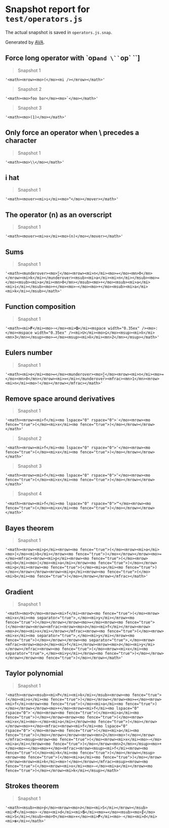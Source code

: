 # Snapshot report for `test/operators.js`

The actual snapshot is saved in `operators.js.snap`.

Generated by [AVA](https://avajs.dev).

## Force long operator with \`op` and \`` `op` ``]

> Snapshot 1

    '<math><mrow><mo>(</mo><mi /></mrow></math>'

> Snapshot 2

    '<math><mo>foo bar</mo><mo>`</mo></math>'

> Snapshot 3

    '<math><mo>(1)</mo></math>'

## Only force an operator when \ precedes a character

> Snapshot 1

    '<math><mo>\\</mo></math>'

## i hat

> Snapshot 1

    '<math><mover><mi>ı</mi><mo>^</mo></mover></math>'

## The operator (n) as an overscript

> Snapshot 1

    '<math><mover><mi>x</mi><mo>(n)</mo></mover></math>'

## Sums

> Snapshot 1

    '<math><munderover><mo>∑</mo><mrow><mi>n</mi><mo>=</mo><mn>0</mn></mrow><mi>k</mi></munderover><msub><mi>a</mi><mi>n</mi></msub><mo>=</mo><msub><mi>a</mi><mn>0</mn></msub><mo>+</mo><msub><mi>a</mi><mi>i</mi></msub><mo>+</mo><mo>⋯</mo><mo>+</mo><msub><mi>a</mi><mi>k</mi></msub></math>'

## Function composition

> Snapshot 1

    '<math><mi>𝐅</mi><mo>∘</mo><mi>𝐆</mi><mspace width="0.35ex" /><mo>:</mo><mspace width="0.35ex" /><mi>U</mi><mo>⊆</mo><msup><mi>ℝ</mi><mn>3</mn></msup><mo>→</mo><msup><mi>ℝ</mi><mn>2</mn></msup></math>'

## Eulers number

> Snapshot 1

    '<math><mi>e</mi><mo>=</mo><munderover><mo>∑</mo><mrow><mi>n</mi><mo>=</mo><mn>0</mn></mrow><mi>∞</mi></munderover><mfrac><mn>1</mn><mrow><mi>n</mi><mo>!</mo></mrow></mfrac></math>'

## Remove space around derivatives

> Snapshot 1

    '<math><mrow><mi>f</mi><mo lspace="0" rspace="0">′</mo><mrow><mo fence="true">(</mo><mi>x</mi><mo fence="true">)</mo></mrow></mrow></math>'

> Snapshot 2

    '<math><mrow><mi>f</mi><mo lspace="0" rspace="0">″</mo><mrow><mo fence="true">(</mo><mi>x</mi><mo fence="true">)</mo></mrow></mrow></math>'

> Snapshot 3

    '<math><mrow><mi>f</mi><mo lspace="0" rspace="0">‴</mo><mrow><mo fence="true">(</mo><mi>x</mi><mo fence="true">)</mo></mrow></mrow></math>'

> Snapshot 4

    '<math><mrow><mi>f</mi><mo lspace="0" rspace="0">⁗</mo><mrow><mo fence="true">(</mo><mi>x</mi><mo fence="true">)</mo></mrow></mrow></math>'

## Bayes theorem

> Snapshot 1

    '<math><mrow><mi>p</mi><mrow><mo fence="true">(</mo><mrow><mi>a</mi><mo>|</mo><mi>b</mi></mrow><mo fence="true">)</mo></mrow></mrow><mo>=</mo><mfrac><mrow><mi>p</mi><mrow><mo fence="true">(</mo><mrow><mi>b</mi><mo>|</mo><mi>a</mi></mrow><mo fence="true">)</mo></mrow><mi>p</mi><mrow><mo fence="true">(</mo><mi>a</mi><mo fence="true">)</mo></mrow></mrow><mrow><mi>p</mi><mrow><mo fence="true">(</mo><mi>b</mi><mo fence="true">)</mo></mrow></mrow></mfrac></math>'

## Gradient

> Snapshot 1

    '<math><mo>∇</mo><mrow><mi>f</mi><mrow><mo fence="true">(</mo><mrow><mi>x</mi><mo separator="true">,</mo><mi>y</mi></mrow><mo fence="true">)</mo></mrow></mrow><mo>=</mo><mrow><mo fence="true">(</mo><mrow><mrow><mfrac><mrow><mo>∂</mo><mi>f</mi></mrow><mrow><mo>∂</mo><mi>x</mi></mrow></mfrac><mrow><mo fence="true">(</mo><mrow><mi>x</mi><mo separator="true">,</mo><mi>y</mi></mrow><mo fence="true">)</mo></mrow></mrow><mo separator="true">,</mo><mrow><mfrac><mrow><mo>∂</mo><mi>f</mi></mrow><mrow><mo>∂</mo><mi>y</mi></mrow></mfrac><mrow><mo fence="true">(</mo><mrow><mi>x</mi><mo separator="true">,</mo><mi>y</mi></mrow><mo fence="true">)</mo></mrow></mrow></mrow><mo fence="true">)</mo></mrow></math>'

## Taylor polynomial

> Snapshot 1

    '<math><mrow><msub><mi>P</mi><mi>k</mi></msub><mrow><mo fence="true">(</mo><mi>x</mi><mo fence="true">)</mo></mrow></mrow><mo>=</mo><mrow><mi>f</mi><mrow><mo fence="true">(</mo><mi>a</mi><mo fence="true">)</mo></mrow></mrow><mo>+</mo><mrow><mi>f</mi><mo lspace="0" rspace="0">′</mo><mrow><mo fence="true">(</mo><mi>a</mi><mo fence="true">)</mo></mrow><mrow><mo fence="true">(</mo><mrow><mi>x</mi><mo>−</mo><mi>a</mi></mrow><mo fence="true">)</mo></mrow></mrow><mo>+</mo><mfrac><mrow><mi>f</mi><mo lspace="0" rspace="0">″</mo><mrow><mo fence="true">(</mo><mi>a</mi><mo fence="true">)</mo></mrow></mrow><mrow><mn>2</mn><mo>!</mo></mrow></mfrac><msup><mrow><mo fence="true">(</mo><mrow><mi>x</mi><mo>−</mo><mi>a</mi></mrow><mo fence="true">)</mo></mrow><mn>2</mn></msup><mo>+</mo><mo>⋯</mo><mo>+</mo><mfrac><mrow><msup><mi>f</mi><mrow><mo fence="true">(</mo><mi>k</mi><mo fence="true">)</mo></mrow></msup><mrow><mo fence="true">(</mo><mi>a</mi><mo fence="true">)</mo></mrow></mrow><mrow><mi>k</mi><mo>!</mo></mrow></mfrac><msup><mrow><mo fence="true">(</mo><mrow><mi>x</mi><mo>−</mo><mi>a</mi></mrow><mo fence="true">)</mo></mrow><mi>k</mi></msup></math>'

## Strokes theorem

> Snapshot 1

    '<math><msub><mo>∮</mo><mrow><mo>∂</mo><mi>S</mi></mrow></msub><mi>𝐅</mi><mo>·</mo><mi>d</mi><mi>𝐒</mi><mo>=</mo><msub><mo>∬</mo><mi>S</mi></msub><mo>∇</mo><mo>×</mo><mi>𝐅</mi><mo>·</mo><mi>d</mi><mi>𝐬</mi></math>'
